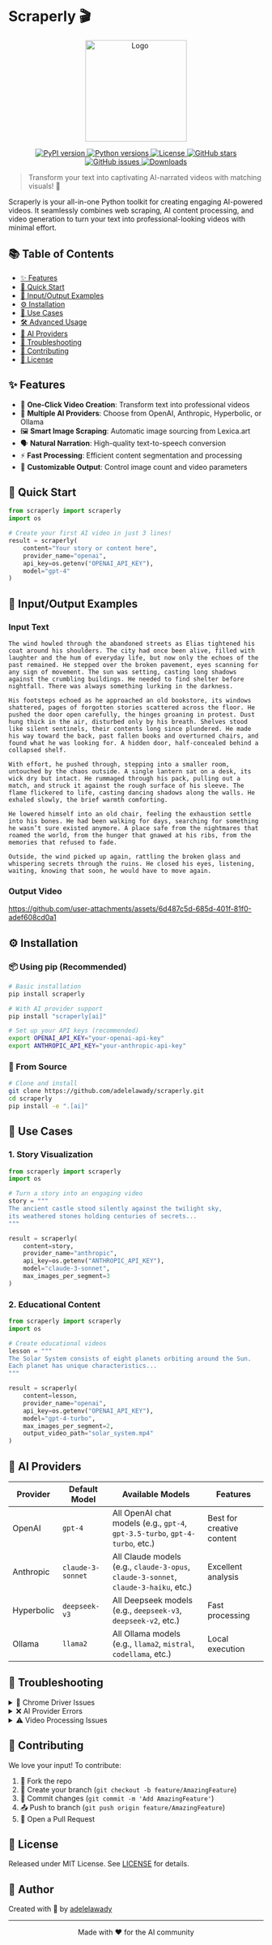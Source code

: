 # Scraperly 🎬 

<p align="center">
  <img src="https://github.com/user-attachments/assets/d2acb889-33a8-4eed-9c24-18b4693e5cfc" alt="Logo" width="200">
</p>

<p align="center">
  <a href="https://pypi.org/project/scraperly/">
    <img src="https://img.shields.io/pypi/v/scraperly.svg" alt="PyPI version">
  </a>
  <a href="https://pypi.org/project/scraperly/">
    <img src="https://img.shields.io/pypi/pyversions/scraperly.svg" alt="Python versions">
  </a>
  <a href="https://github.com/adelelawady/scraperly/blob/main/LICENSE">
    <img src="https://img.shields.io/github/license/adelelawady/scraperly.svg" alt="License">
  </a>
  <a href="https://github.com/adelelawady/scraperly/stargazers">
    <img src="https://img.shields.io/github/stars/adelelawady/scraperly.svg" alt="GitHub stars">
  </a>
  <a href="https://github.com/adelelawady/scraperly/issues">
    <img src="https://img.shields.io/github/issues/adelelawady/scraperly.svg" alt="GitHub issues">
  </a>
  <a href="https://pepy.tech/project/scraperly">
    <img src="https://static.pepy.tech/badge/scraperly" alt="Downloads">
  </a>
</p>

> Transform your text into captivating AI-narrated videos with matching visuals! 🚀

Scraperly is your all-in-one Python toolkit for creating engaging AI-powered videos. It seamlessly combines web scraping, AI content processing, and video generation to turn your text into professional-looking videos with minimal effort.

## 📚 Table of Contents
- [✨ Features](#-features)
- [🚀 Quick Start](#-quick-start)
- [🎯 Input/Output Examples](#-input-output-examples)
- [⚙️ Installation](#️-installation)
- [🎯 Use Cases](#-use-cases)
- [🛠️ Advanced Usage](#️-advanced-usage)
- [🤖 AI Providers](#-ai-providers)
- [🔧 Troubleshooting](#-troubleshooting)
- [👥 Contributing](#-contributing)
- [📝 License](#-license)

## ✨ Features

- 🎥 **One-Click Video Creation**: Transform text into professional videos
- 🤖 **Multiple AI Providers**: Choose from OpenAI, Anthropic, Hyperbolic, or Ollama
- 🖼️ **Smart Image Scraping**: Automatic image sourcing from Lexica.art
- 🗣️ **Natural Narration**: High-quality text-to-speech conversion
- ⚡ **Fast Processing**: Efficient content segmentation and processing
- 🎨 **Customizable Output**: Control image count and video parameters

## 🚀 Quick Start

```python
from scraperly import scraperly
import os

# Create your first AI video in just 3 lines!
result = scraperly(
    content="Your story or content here",
    provider_name="openai",
    api_key=os.getenv("OPENAI_API_KEY"),
    model="gpt-4"
)
```

## 📝 Input/Output Examples

### Input Text
```text
The wind howled through the abandoned streets as Elias tightened his coat around his shoulders. The city had once been alive, filled with laughter and the hum of everyday life, but now only the echoes of the past remained. He stepped over the broken pavement, eyes scanning for any sign of movement. The sun was setting, casting long shadows against the crumbling buildings. He needed to find shelter before nightfall. There was always something lurking in the darkness.

His footsteps echoed as he approached an old bookstore, its windows shattered, pages of forgotten stories scattered across the floor. He pushed the door open carefully, the hinges groaning in protest. Dust hung thick in the air, disturbed only by his breath. Shelves stood like silent sentinels, their contents long since plundered. He made his way toward the back, past fallen books and overturned chairs, and found what he was looking for. A hidden door, half-concealed behind a collapsed shelf.

With effort, he pushed through, stepping into a smaller room, untouched by the chaos outside. A single lantern sat on a desk, its wick dry but intact. He rummaged through his pack, pulling out a match, and struck it against the rough surface of his sleeve. The flame flickered to life, casting dancing shadows along the walls. He exhaled slowly, the brief warmth comforting.

He lowered himself into an old chair, feeling the exhaustion settle into his bones. He had been walking for days, searching for something he wasn’t sure existed anymore. A place safe from the nightmares that roamed the world, from the hunger that gnawed at his ribs, from the memories that refused to fade.

Outside, the wind picked up again, rattling the broken glass and whispering secrets through the ruins. He closed his eyes, listening, waiting, knowing that soon, he would have to move again.
```

### Output Video
https://github.com/user-attachments/assets/6d487c5d-685d-401f-81f0-adef608cd0a1


## ⚙️ Installation

### 📦 Using pip (Recommended)
```bash
# Basic installation
pip install scraperly

# With AI provider support
pip install "scraperly[ai]"

# Set up your API keys (recommended)
export OPENAI_API_KEY="your-openai-api-key"
export ANTHROPIC_API_KEY="your-anthropic-api-key"
```

### 🔧 From Source
```bash
# Clone and install
git clone https://github.com/adelelawady/scraperly.git
cd scraperly
pip install -e ".[ai]"
```

## 🎯 Use Cases

### 1. Story Visualization
```python
from scraperly import scraperly
import os

# Turn a story into an engaging video
story = """
The ancient castle stood silently against the twilight sky,
its weathered stones holding centuries of secrets...
"""

result = scraperly(
    content=story,
    provider_name="anthropic",
    api_key=os.getenv("ANTHROPIC_API_KEY"),
    model="claude-3-sonnet",
    max_images_per_segment=3
)
```

### 2. Educational Content
```python
from scraperly import scraperly
import os

# Create educational videos
lesson = """
The Solar System consists of eight planets orbiting around the Sun.
Each planet has unique characteristics...
"""

result = scraperly(
    content=lesson,
    provider_name="openai",
    api_key=os.getenv("OPENAI_API_KEY"),
    model="gpt-4-turbo",
    max_images_per_segment=2,
    output_video_path="solar_system.mp4"
)
```

## 🤖 AI Providers

| Provider | Default Model | Available Models | Features |
|----------|--------------|------------------|-----------|
| OpenAI | `gpt-4` | All OpenAI chat models (e.g., `gpt-4`, `gpt-3.5-turbo`, `gpt-4-turbo`, etc.) | Best for creative content |
| Anthropic | `claude-3-sonnet` | All Claude models (e.g., `claude-3-opus`, `claude-3-sonnet`, `claude-3-haiku`, etc.) | Excellent analysis |
| Hyperbolic | `deepseek-v3` | All Deepseek models (e.g., `deepseek-v3`, `deepseek-v2`, etc.) | Fast processing |
| Ollama | `llama2` | All Ollama models (e.g., `llama2`, `mistral`, `codellama`, etc.) | Local execution |

## 🔧 Troubleshooting

<details>
<summary>🚫 Chrome Driver Issues</summary>

- ✅ Update Chrome to latest version
- ✅ Verify matching chromedriver version
- ✅ Check system PATH configuration
</details>

<details>
<summary>❌ AI Provider Errors</summary>

- ✅ Verify API key validity
- ✅ Check provider status
- ✅ Confirm model availability
</details>

<details>
<summary>⚠️ Video Processing Issues</summary>

- ✅ Install/update FFmpeg
- ✅ Check disk space
- ✅ Verify file permissions
</details>

## 🤝 Contributing

We love your input! To contribute:

1. 🍴 Fork the repo
2. 🌿 Create your branch (`git checkout -b feature/AmazingFeature`)
3. 💾 Commit changes (`git commit -m 'Add AmazingFeature'`)
4. 📤 Push to branch (`git push origin feature/AmazingFeature`)
5. 🎁 Open a Pull Request

## 📝 License

Released under MIT License. See [LICENSE](LICENSE) for details.

## 👤 Author

Created with 💖 by [adelelawady](mailto:adel50ali5@gmail.com)

---

<p align="center">
  Made with ❤️ for the AI community
</p>


